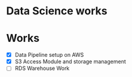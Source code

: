 # Data Science works


# Works
- [x] Data Pipeline setup on AWS
- [x] S3 Access Module and storage management
- [ ] RDS Warehouse Work
